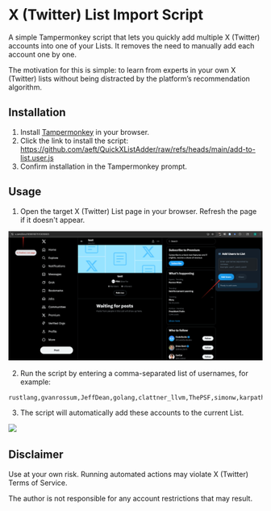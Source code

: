 # X (Twitter) List Import Script

A simple Tampermonkey script that lets you quickly add multiple X (Twitter) accounts into one of your Lists. It removes the need to manually add each account one by one.

The motivation for this is simple: to learn from experts in your own X (Twitter) lists without being distracted by the platform’s recommendation algorithm.

## Installation

1. Install [Tampermonkey](https://www.tampermonkey.net/) in your browser.
2. Click the link to install the script: https://github.com/aeft/QuickXListAdder/raw/refs/heads/main/add-to-list.user.js
3. Confirm installation in the Tampermonkey prompt.

## Usage

1. Open the target X (Twitter) List page in your browser. Refresh the page if it doesn't appear.

![1755328860623](./assets/1755328860623.png)

2. Run the script by entering a comma-separated list of usernames, for example:

```text
rustlang,gvanrossum,JeffDean,golang,clattner_llvm,ThePSF,simonw,karpathy
```

3. The script will automatically add these accounts to the current List.

![](./assets/20250816_003418.gif)

## Disclaimer

Use at your own risk. Running automated actions may violate X (Twitter) Terms of Service.

The author is not responsible for any account restrictions that may result.
